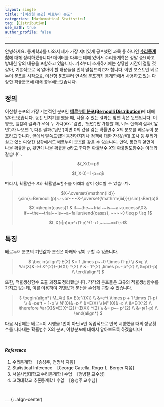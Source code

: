 ```yaml
---
layout: single
title: "[이산형 분포] 베르누이 분포"
categories: [Mathematical Statistics]
tag: [Distribution]
use_math: true
author_profile: false
---
```

-----
안녕하세요. 통계학과를 나와서 제가 가장 재미있게 공부했던 과목 중 하나인 <u><b>수리통계학</b></u>에 대해 정리하겠습니다! 데이터를 다루는 데에 있어서 수리통계학은 정말 중요하고 방대한 양의 내용을 포함하고 있습니다. 기초부터 소개하기에는 상당한 시간이 걸릴 것 같아, 기본적으로 꼭 알아야 할 내용들을 먼저 말씀드리고자 합니다. 이번 포스트인 베르누이 분포를 시작으로, 이산형 분포부터 연속형 분포까지 통계학에서 사용하고 있는 다양한 확률분포에 대해 공부해보겠습니다.

## 정의

이산형 분포의 가장 기본적인 분포인 <u><b>베르누이 분포(Bernoulli Distribution)</b></u>에 대해 알아보겠습니다. 동전 던지기를 했을 때, 나올 수 있는 결과는 앞면 혹은 뒷면입니다. 이렇듯, 실험의 결과가 오직 두 가지(ex. '앞면', '뒷면')만 가능할 때, 어느 한쪽의 결과('앞면')가 나오면 $1$, 다른 결과('뒷면')이면 $0$의 값을 갖는 확률변수 $X$의 분포를 베르누이 분포라고 합니다. 앞에서 말씀드렸던 동전던지기나 정책에 대한 찬성/반대 조사 등 우리가 살고 있는 다양한 상황에서도 베르누이 분포를 찾을 수 있습니다. 만약, 동전의 앞면이 나올 확률을 $p$, 뒷면이 나올 확률을 $q$라고 한다면 확률변수 $X$의 확률밀도함수는 아래와 같습니다.

> <p style = "text-align:center;">$f_X(1)=p$</p>
>
> <p style = "text-align:center;">$f_X(0)=1-p=q$</p>

따라서, 확률변수 X와 확률밀도함수를 아래와 같이 정리할 수 있습니다.

> <p style = "text-align:center;">$X~\overset{\mathrm{iid}}{\sim}~Bernoulli(p)~~~or~~~X~\overset{\mathrm{iid}}{\sim}~Ber(p)$</p>
> <p style = "text-align:center;">$X =\begin{cases}1 & if~~the~~trial~~is~~a~success\\0 & if~~the~~trial~~is~~a~failure\end{cases}, ~~~~0 \leq p \leq 1$</p>
>
> <p style = "text-align:center;">$f_X(x|p)=p^x(1-p)^{1-x},~~~~x=0,~1$</p>

## 특징

베르누이 분포의 기댓값과 분산은 아래와 같이 구할 수 있습니다.

> <p style = "text-align:center;">
>     $ \begin{align*} E(X) &= 1 \times p~+0 \times (1-p) \\
>     &=p \\
>     Var(X)&=E( X^{2})-(E(X)) ^{2} \\
> &= 1^{2} \times p~- p^{2} \\ &=p(1-p) \\ 
>     \end{align*} $</p>

또한, 적률생성함수 도출 과정도 정리했습니다. 각각의 분포들은 고유의 적률생성함수를 가지고 있는데, 이를 이용하여 기댓값과 분산을 손쉽게 구할 수 있습니다. 

> <p style = "text-align:center;">
>     $ \begin{align*} M_X(t) &= E(e^{tX}) \\
>     &=e^t \times p + 1 \times (1-p) \\
>     &=pe^t + 1-p \\
>     M'(0)&=p \\
>     &=E(X) \\
>     M''(0)&=p \\
>     &=E(X^2) \\
>     \therefore Var(X)&=E( X^{2})-(E(X)) ^{2} \\
>     &= p~- p^{2} \\ 
>     &=p(1-p) \\ 
>     \end{align*} $</p>

다음 시간에는 베르누이 시행을 1번이 아닌 $n$번 독립적으로 반복 시행했을 때의 성공횟수를 나타내는 확률변수 X의 분포, 이항분포에 대해서 알아보도록 하겠습니다! 

<br>

#### *Reference*

1. 수리통계학&nbsp;&nbsp;&nbsp;&nbsp;[송성주, 전명식 지음]
2. Statistical Inference&nbsp;&nbsp;&nbsp;&nbsp;[George Casella, Roger L. Berger 지음]
3. 서울시립대학교 수리통계학 I 수업&nbsp;&nbsp;&nbsp;&nbsp;[정병철 교수님]
4. 고려대학교 추론통계학 I 수업&nbsp;&nbsp;&nbsp;&nbsp;[송성주 교수님]

<br>

<img src="https://user-images.githubusercontent.com/37182279/216820587-4617a62e-0565-47f1-9ead-f4cd367572a1.png" alt="DATA_100%_LOGO_LIGHT" style="zoom:10%">{: .align-center}

<br>

<br>



